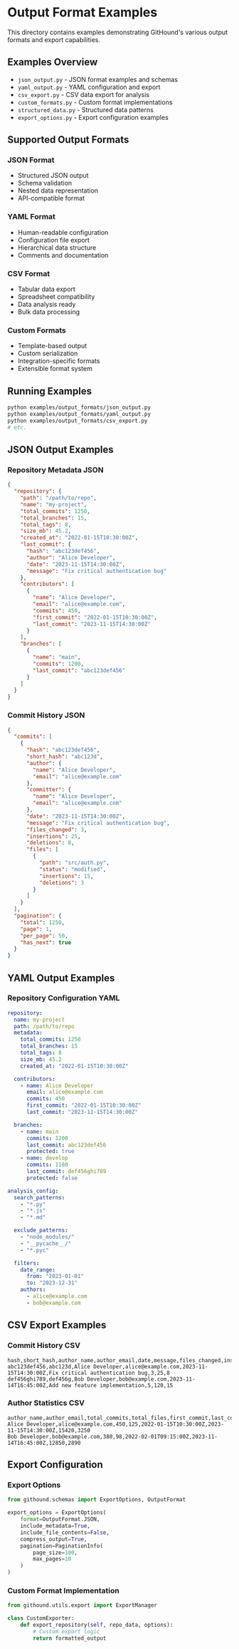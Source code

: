 # Output Format Examples

This directory contains examples demonstrating GitHound's various output formats and export capabilities.

## Examples Overview

- `json_output.py` - JSON format examples and schemas
- `yaml_output.py` - YAML configuration and export
- `csv_export.py` - CSV data export for analysis
- `custom_formats.py` - Custom format implementations
- `structured_data.py` - Structured data patterns
- `export_options.py` - Export configuration examples

## Supported Output Formats

### JSON Format
- Structured JSON output
- Schema validation
- Nested data representation
- API-compatible format

### YAML Format
- Human-readable configuration
- Configuration file export
- Hierarchical data structure
- Comments and documentation

### CSV Format
- Tabular data export
- Spreadsheet compatibility
- Data analysis ready
- Bulk data processing

### Custom Formats
- Template-based output
- Custom serialization
- Integration-specific formats
- Extensible format system

## Running Examples

```bash
python examples/output_formats/json_output.py
python examples/output_formats/yaml_output.py
python examples/output_formats/csv_export.py
# etc.
```

## JSON Output Examples

### Repository Metadata JSON
```json
{
  "repository": {
    "path": "/path/to/repo",
    "name": "my-project",
    "total_commits": 1250,
    "total_branches": 15,
    "total_tags": 8,
    "size_mb": 45.2,
    "created_at": "2022-01-15T10:30:00Z",
    "last_commit": {
      "hash": "abc123def456",
      "author": "Alice Developer",
      "date": "2023-11-15T14:30:00Z",
      "message": "Fix critical authentication bug"
    },
    "contributors": [
      {
        "name": "Alice Developer",
        "email": "alice@example.com",
        "commits": 450,
        "first_commit": "2022-01-15T10:30:00Z",
        "last_commit": "2023-11-15T14:30:00Z"
      }
    ],
    "branches": [
      {
        "name": "main",
        "commits": 1200,
        "last_commit": "abc123def456"
      }
    ]
  }
}
```

### Commit History JSON
```json
{
  "commits": [
    {
      "hash": "abc123def456",
      "short_hash": "abc123d",
      "author": {
        "name": "Alice Developer",
        "email": "alice@example.com"
      },
      "committer": {
        "name": "Alice Developer",
        "email": "alice@example.com"
      },
      "date": "2023-11-15T14:30:00Z",
      "message": "Fix critical authentication bug",
      "files_changed": 3,
      "insertions": 25,
      "deletions": 8,
      "files": [
        {
          "path": "src/auth.py",
          "status": "modified",
          "insertions": 15,
          "deletions": 3
        }
      ]
    }
  ],
  "pagination": {
    "total": 1250,
    "page": 1,
    "per_page": 50,
    "has_next": true
  }
}
```

## YAML Output Examples

### Repository Configuration YAML
```yaml
repository:
  name: my-project
  path: /path/to/repo
  metadata:
    total_commits: 1250
    total_branches: 15
    total_tags: 8
    size_mb: 45.2
    created_at: "2022-01-15T10:30:00Z"

  contributors:
    - name: Alice Developer
      email: alice@example.com
      commits: 450
      first_commit: "2022-01-15T10:30:00Z"
      last_commit: "2023-11-15T14:30:00Z"

  branches:
    - name: main
      commits: 1200
      last_commit: abc123def456
      protected: true
    - name: develop
      commits: 1180
      last_commit: def456ghi789
      protected: false

analysis_config:
  search_patterns:
    - "*.py"
    - "*.js"
    - "*.md"

  exclude_patterns:
    - "node_modules/"
    - "__pycache__/"
    - "*.pyc"

  filters:
    date_range:
      from: "2023-01-01"
      to: "2023-12-31"
    authors:
      - alice@example.com
      - bob@example.com
```

## CSV Export Examples

### Commit History CSV
```csv
hash,short_hash,author_name,author_email,date,message,files_changed,insertions,deletions
abc123def456,abc123d,Alice Developer,alice@example.com,2023-11-15T14:30:00Z,Fix critical authentication bug,3,25,8
def456ghi789,def456g,Bob Developer,bob@example.com,2023-11-14T16:45:00Z,Add new feature implementation,5,120,15
```

### Author Statistics CSV
```csv
author_name,author_email,total_commits,total_files,first_commit,last_commit,lines_added,lines_deleted
Alice Developer,alice@example.com,450,125,2022-01-15T10:30:00Z,2023-11-15T14:30:00Z,15420,3250
Bob Developer,bob@example.com,380,98,2022-02-01T09:15:00Z,2023-11-14T16:45:00Z,12850,2890
```

## Export Configuration

### Export Options
```python
from githound.schemas import ExportOptions, OutputFormat

export_options = ExportOptions(
    format=OutputFormat.JSON,
    include_metadata=True,
    include_file_contents=False,
    compress_output=True,
    pagination=PaginationInfo(
        page_size=100,
        max_pages=10
    )
)
```

### Custom Format Implementation
```python
from githound.utils.export import ExportManager

class CustomExporter:
    def export_repository(self, repo_data, options):
        # Custom export logic
        return formatted_output
```
